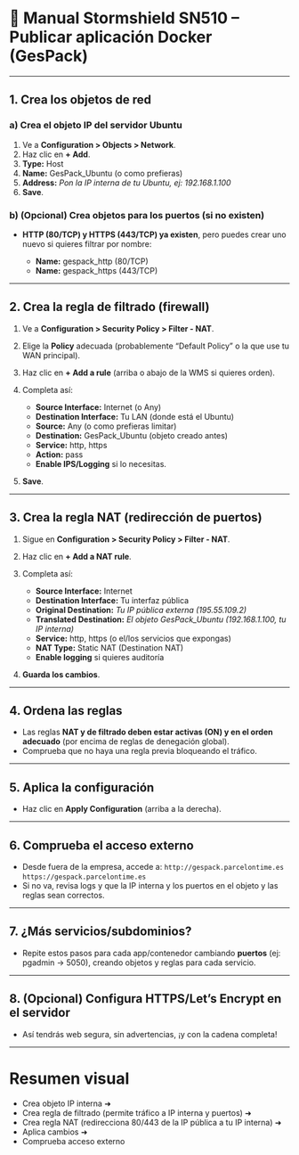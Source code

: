 # 🚦 Manual Stormshield SN510 – Publicar aplicación Docker (GesPack)

---

## 1. Crea los objetos de red

### a) Crea el objeto IP del servidor Ubuntu

1. Ve a **Configuration > Objects > Network**.
2. Haz clic en **+ Add**.
3. **Type:** Host
4. **Name:** GesPack\_Ubuntu (o como prefieras)
5. **Address:** *Pon la IP interna de tu Ubuntu, ej: 192.168.1.100*
6. **Save**.

### b) (Opcional) Crea objetos para los puertos (si no existen)

* **HTTP (80/TCP) y HTTPS (443/TCP) ya existen**, pero puedes crear uno nuevo si quieres filtrar por nombre:

  * **Name:** gespack\_http (80/TCP)
  * **Name:** gespack\_https (443/TCP)

---

## 2. Crea la regla de filtrado (firewall)

1. Ve a **Configuration > Security Policy > Filter - NAT**.
2. Elige la **Policy** adecuada (probablemente “Default Policy” o la que use tu WAN principal).
3. Haz clic en **+ Add a rule** (arriba o abajo de la WMS si quieres orden).
4. Completa así:

   * **Source Interface:** Internet (o Any)
   * **Destination Interface:** Tu LAN (donde está el Ubuntu)
   * **Source:** Any (o como prefieras limitar)
   * **Destination:** GesPack\_Ubuntu (objeto creado antes)
   * **Service:** http, https
   * **Action:** pass
   * **Enable IPS/Logging** si lo necesitas.
5. **Save**.

---

## 3. Crea la regla NAT (redirección de puertos)

1. Sigue en **Configuration > Security Policy > Filter - NAT**.
2. Haz clic en **+ Add a NAT rule**.
3. Completa así:

   * **Source Interface:** Internet
   * **Destination Interface:** Tu interfaz pública
   * **Original Destination:** *Tu IP pública externa (195.55.109.2)*
   * **Translated Destination:** *El objeto GesPack\_Ubuntu (192.168.1.100, tu IP interna)*
   * **Service:** http, https (o el/los servicios que expongas)
   * **NAT Type:** Static NAT (Destination NAT)
   * **Enable logging** si quieres auditoría
4. **Guarda los cambios**.

---

## 4. Ordena las reglas

* Las reglas **NAT y de filtrado deben estar activas (ON) y en el orden adecuado** (por encima de reglas de denegación global).
* Comprueba que no haya una regla previa bloqueando el tráfico.

---

## 5. Aplica la configuración

* Haz clic en **Apply Configuration** (arriba a la derecha).

---

## 6. Comprueba el acceso externo

* Desde fuera de la empresa, accede a:
  `http://gespack.parcelontime.es`
  `https://gespack.parcelontime.es`
* Si no va, revisa logs y que la IP interna y los puertos en el objeto y las reglas sean correctos.

---

## 7. ¿Más servicios/subdominios?

* Repite estos pasos para cada app/contenedor cambiando **puertos** (ej: pgadmin → 5050), creando objetos y reglas para cada servicio.

---

## 8. (Opcional) Configura HTTPS/Let’s Encrypt en el servidor

* Así tendrás web segura, sin advertencias, ¡y con la cadena completa!

---

# Resumen visual

* Crea objeto IP interna ➜
* Crea regla de filtrado (permite tráfico a IP interna y puertos) ➜
* Crea regla NAT (redirecciona 80/443 de la IP pública a tu IP interna) ➜
* Aplica cambios ➜
* Comprueba acceso externo
